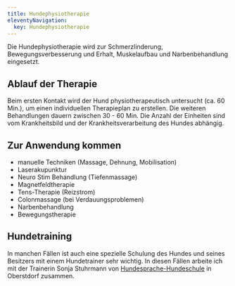 ```yaml
---
title: Hundephysiotherapie
eleventyNavigation:
  key: Hundephysiotherapie
---
```

<!-- {{gallery>:hunde}} -->

Die Hundephysiotherapie wird zur Schmerzlinderung, Bewegungsverbesserung und Erhalt, Muskelaufbau und Narbenbehandlung eingesetzt.


## Ablauf der Therapie

Beim ersten Kontakt wird der Hund physiotherapeutisch untersucht (ca. 60 Min.), um einen individuellen Therapieplan zu erstellen.
Die weiteren Behandlungen dauern zwischen 30 - 60 Min. Die Anzahl der Einheiten sind vom Krankheitsbild und der Krankheitsverarbeitung des Hundes abhängig.


## Zur Anwendung kommen

*  manuelle Techniken (Massage, Dehnung, Mobilisation)
*  Laserakupunktur
*  Neuro Stim Behandlung (Tiefenmassage)
*  Magnetfeldtherapie
*  Tens-Therapie (Reizstrom)
*  Colonmassage (bei Verdauungsproblemen)
*  Narbenbehandlung
*  Bewegungstherapie


## Hundetraining

In manchen Fällen ist auch eine spezielle Schulung des Hundes und seines Besitzers mit einem Hundetrainer sehr wichtig. In diesen Fällen arbeite ich mit der Trainerin Sonja Stuhrmann von  [Hundesprache-Hundeschule](http://hundesprache-hundeschule.jimdo.com) in Oberstdorf zusammen.
